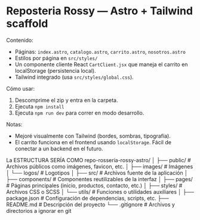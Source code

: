 # Reposteria Rossy — Astro + Tailwind scaffold

Contenido:
- Páginas: `index.astro`, `catalogo.astro`, `carrito.astro`, `nosotros.astro`
- Estilos por página en `src/styles/`
- Un componente cliente React `CartClient.jsx` que maneja el carrito en localStorage (persistencia local).
- Tailwind integrado (usa `src/styles/global.css`).

Cómo usar:
1. Descomprime el zip y entra en la carpeta.
2. Ejecuta `npm install`
3. Ejecuta `npm run dev` para correr en modo desarrollo.

Notas:
- Mejoré visualmente con Tailwind (bordes, sombras, tipografía).
- El carrito funciona en el frontend usando `localStorage`. Fácil de conectar a un backend en el futuro.
  
La ESTRUCTURA SERÍA COMO repo-rosseria-rossy-astro/
│
├── public/                # Archivos públicos como imágenes, favicon, etc.
│   ├── images/            # Imágenes
│   └── logos/             # Logotipos
│
├── src/                   # Archivos fuente de la aplicación
│   ├── components/        # Componentes reutilizables de la interfaz
│   ├── pages/             # Páginas principales (inicio, productos, contacto, etc.)
│   ├── styles/            # Archivos CSS o SCSS
│   └── utils/             # Funciones o utilidades auxiliares
│
├── package.json           # Configuración de dependencias, scripts, etc.
├── README.md              # Descripción del proyecto
└── .gitignore             # Archivos y directorios a ignorar en git

